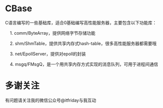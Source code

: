CBase
=============

C语言编写的一些基础库，适合0基础编写高性能服务器，主要包含以下功能库：<p>
&nbsp;&nbsp;&nbsp;&nbsp;1. comm/ByteArray，提供网络字节存储功能<p>
&nbsp;&nbsp;&nbsp;&nbsp;2. shm/ShmTable，提供共享内存式hash-table，很多高性能服务器都需要哦<p>
&nbsp;&nbsp;&nbsp;&nbsp;3. net/EpollServer，提供对epoll的封装<p>
&nbsp;&nbsp;&nbsp;&nbsp;4. msgq/FMsgQ，是一个用共享内存方式实现的消息队列，可用于进程间通信<p>

多谢关注
=============
有问题请关注我的微信公众号@itfriday与我互动
